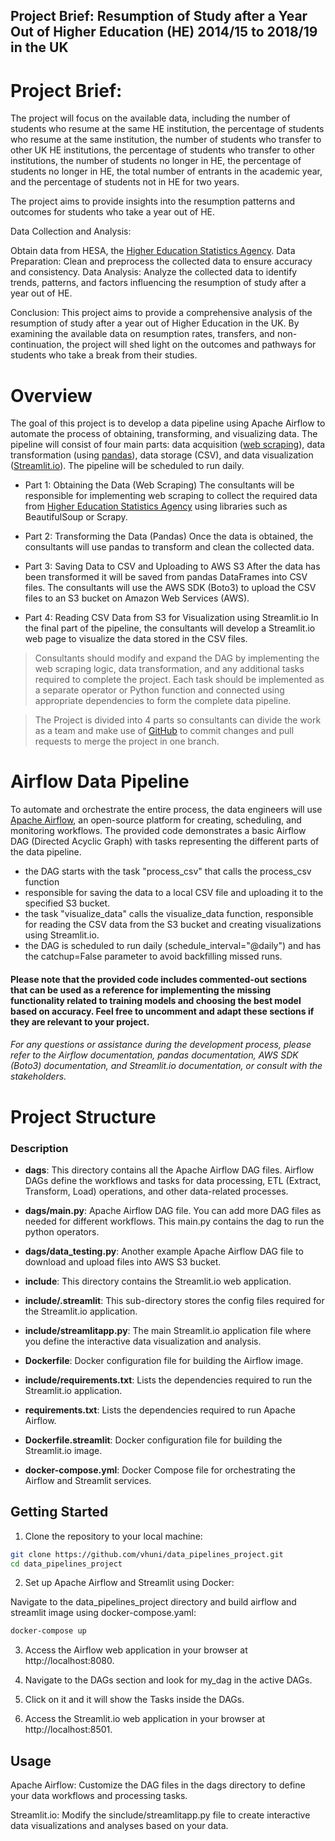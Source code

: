 ## Project Brief: Resumption of Study after a Year Out of Higher Education (HE) 2014/15 to 2018/19 in the UK

# Project Brief:
The project will focus on the available data, including the number of students who resume at the same HE institution, the percentage of students who resume at the same institution, the number of students who transfer to other UK HE institutions, the percentage of students who transfer to other institutions, the number of students no longer in HE, the percentage of students no longer in HE, the total number of entrants in the academic year, and the percentage of students not in HE for two years. 

The project aims to provide insights into the resumption patterns and outcomes for students who take a year out of HE.

Data Collection and Analysis:

Obtain data from HESA, the [Higher Education Statistics Agency](https://www.hesa.ac.uk/data-and-analysis/performance-indicators/non-continuation-summary).
Data Preparation: Clean and preprocess the collected data to ensure accuracy and consistency.
Data Analysis: Analyze the collected data to identify trends, patterns, and factors influencing the resumption of study after a year out of HE. 

Conclusion:
This project aims to provide a comprehensive analysis of the resumption of study after a year out of Higher Education in the UK. By examining the available data on resumption rates, transfers, and non-continuation, the project will shed light on the outcomes and pathways for students who take a break from their studies.

# Overview
The goal of this project is to develop a data pipeline using Apache Airflow to automate the process of obtaining, transforming, and visualizing data. The pipeline will consist of four main parts: data acquisition ([web scraping](https://www.crummy.com/software/BeautifulSoup/bs4/doc/)), data transformation (using [pandas](https://pandas.pydata.org/docs/)), data storage (CSV), and data visualization ([Streamlit.io](https://streamlit.io/)). The pipeline will be scheduled to run daily.

* Part 1: Obtaining the Data (Web Scraping)
The consultants will be responsible for implementing web scraping to collect the required data from [Higher Education Statistics Agency](https://www.hesa.ac.uk/data-and-analysis/performance-indicators/non-continuation-summary) using libraries such as BeautifulSoup or Scrapy.

* Part 2: Transforming the Data (Pandas)
Once the data is obtained, the consultants will use pandas to transform and clean the collected data. 

* Part 3: Saving Data to CSV and Uploading to AWS S3
After the data has been transformed it will be saved from pandas DataFrames into CSV files. The consultants will use the AWS SDK (Boto3) to upload the CSV files to an S3 bucket on Amazon Web Services (AWS). 

* Part 4: Reading CSV Data from S3 for Visualization using Streamlit.io
In the final part of the pipeline, the consultants will develop a Streamlit.io web page to visualize the data stored in the CSV files. 

> Consultants should modify and expand the DAG by implementing the web scraping logic, data transformation, and any additional tasks required to complete the project. Each task should be implemented as a separate operator or Python function and connected using appropriate dependencies to form the complete data pipeline.

> The Project is divided into 4 parts so consultants can divide the work as a team and make use of [GitHub](https://github.com/) to commit changes and pull requests to merge the project in one branch.

# Airflow Data Pipeline
To automate and orchestrate the entire process, the data engineers will use [Apache Airflow](https://airflow.apache.org/), an open-source platform for creating, scheduling, and monitoring workflows. The provided code demonstrates a basic Airflow DAG (Directed Acyclic Graph) with tasks representing the different parts of the data pipeline.

- the DAG starts with the task "process_csv" that calls the process_csv function
- responsible for saving the data to a local CSV file and uploading it to the specified S3 bucket. 
- the task "visualize_data" calls the visualize_data function, responsible for reading the CSV data from the S3 bucket and creating visualizations using Streamlit.io.
- the DAG is scheduled to run daily (schedule_interval="@daily") and has the catchup=False parameter to avoid backfilling missed runs.

#### Please note that the provided code includes commented-out sections that can be used as a reference for implementing the missing functionality related to training models and choosing the best model based on accuracy. Feel free to uncomment and adapt these sections if they are relevant to your project.

###### For any questions or assistance during the development process, please refer to the Airflow documentation, pandas documentation, AWS SDK (Boto3) documentation, and Streamlit.io documentation, or consult with the stakeholders.

# Project Structure

### Description

- **dags**: This directory contains all the Apache Airflow DAG files. Airflow DAGs define the workflows and tasks for data processing, ETL (Extract, Transform, Load) operations, and other data-related processes.

- **dags/main.py**: Apache Airflow DAG file. You can add more DAG files as needed for different workflows. This main.py contains the dag to run the python operators.

- **dags/data_testing.py**: Another example Apache Airflow DAG file to download and upload files into AWS S3 bucket.

- **include**: This directory contains the Streamlit.io web application.

- **include/.streamlit**: This sub-directory stores the config files required for the Streamlit.io application.

- **include/streamlitapp.py**: The main Streamlit.io application file where you define the interactive data visualization and analysis.

- **Dockerfile**: Docker configuration file for building the Airflow image.

- **include/requirements.txt**: Lists the dependencies required to run the Streamlit.io application.

- **requirements.txt**: Lists the dependencies required to run Apache Airflow.

- **Dockerfile.streamlit**: Docker configuration file for building the Streamlit.io image.

- **docker-compose.yml**: Docker Compose file for orchestrating the Airflow and Streamlit services.

## Getting Started

1. Clone the repository to your local machine:

```bash
git clone https://github.com/vhuni/data_pipelines_project.git
cd data_pipelines_project
```

2. Set up Apache Airflow and Streamlit using Docker:

Navigate to the data_pipelines_project directory and build airflow and streamlit image using docker-compose.yaml:
```bash
docker-compose up 
```

3. Access the Airflow web application in your browser at http://localhost:8080.
4. Navigate to the DAGs section and look for my_dag in the active DAGs.
5. Click on it and it will show the Tasks inside the DAGs.

6. Access the Streamlit.io web application in your browser at http://localhost:8501.

## Usage
Apache Airflow: Customize the DAG files in the dags directory to define your data workflows and processing tasks.

Streamlit.io: Modify the sinclude/streamlitapp.py file to create interactive data visualizations and analyses based on your data.
